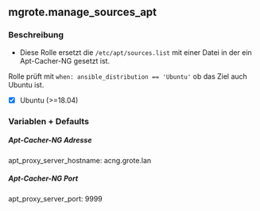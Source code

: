 ## mgrote.manage_sources_apt

### Beschreibung
- Diese Rolle ersetzt die `/etc/apt/sources.list` mit einer Datei in der ein Apt-Cacher-NG gesetzt ist.

Rolle prüft mit `when: ansible_distribution == 'Ubuntu'` ob das Ziel auch Ubuntu ist.

- [x] Ubuntu (>=18.04)

### Variablen + Defaults
##### Apt-Cacher-NG Adresse
apt_proxy_server_hostname: acng.grote.lan
##### Apt-Cacher-NG Port
apt_proxy_server_port: 9999
